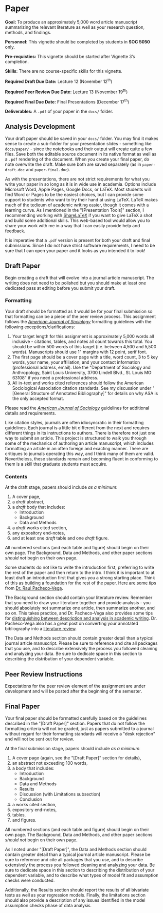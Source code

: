 # Paper

<div class="rmdgoal">
<p><strong>Goal:</strong> To produce an approximately 5,000 word article manuscript summarizing the relevant literature as well as your research question, methods, and findings.</p>
</div>

<div class="rmdpersonnel">
<p><strong>Personnel:</strong> This vignette should be completed by students in <strong>SOC 5050</strong> only.</p>
</div>

<div class="rmdpre">
<p><strong>Pre-requisties:</strong> This vignette should be started after Vignette 3’s completion.</p>
</div>

<div class="rmdskills">
<p><strong>Skills:</strong> There are no course-specific skills for this vignette.</p>
</div>

<div class="rmddue">
<p><strong>Required Draft Due Date:</strong> Lecture 12 (November 12<sup>th</sup>)</p>
<p><strong>Required Peer Review Due Date:</strong> Lecture 13 (November 19<sup>th</sup>)</p>
<p><strong>Required Final Due Date:</strong> Final Presentations (December 17<sup>th</sup>)</p>
</div>

<div class="rmddeliver">
<p><strong>Deliverables:</strong> A <code>.pdf</code> of your paper in the <code>docs/</code> folder.</p>
</div>

## Analysis Development

Your draft paper should be saved in your `docs/` folder. You may find it makes sense to create a sub-folder for your presentation slides - something like `docs/paper/` - since the notebooks and their output will create quite a few files. Save both the editable source document in its native format as well as a `.pdf` rendering of the document. When you create your final paper, do note overwrite the draft. Make sure both are saved separately (as in `paper-draft.doc` and `paper-final.doc`).

As with the presentations, there are not strict requirements for what you write your paper in so long as it is in wide use in academia. Options include Microsoft Word, Apple Pages, Google Docs, or LaTeX. Most students will find Word or Pages to be the easiest choices, but I can provide some support to students who want to try their hand at using LaTeX. LaTeX makes much of the tedieum of academic writing easier, though it comes with a learning curve. As I mentioned in the "[Presentation Tools]" section, I recommending working with <a href="http://sharelatex.com" target="_blank">ShareLaTeX</a> if you want to give LaTeX a shot and build some additional skills. This web-based tool would allow you to share your work with me in a way that I can easily provide help and feedback.

<div class="rmdwarning">
<p>It is imperative that a <code>.pdf</code> version is present for both your draft and final submissions. Since I do not have strict software requirements, I need to be sure that I can open your paper and it looks as you intended it to look!</p>
</div>

## Draft Paper
Begin creating a draft that will evolve into a journal article manuscript. The writing does not need to be polished but you should make at least one dedicated pass at editing before you submit your draft.

### Formatting

Your draft should be formatted as it would be for your final submission so that formatting can be a piece of the peer review process. This assignment follows the *<a href="https://www.journals.uchicago.edu/journals/ajs/instruct" target="_blank">American Journal of Sociology</a>* formatting guidelines with the following exceptions/clarifications:

1. Your target length for this assignment is approximately 5,000 words all inclusive - citations, tables, and notes all count towards this total. You should be within 500 words of this target (i.e. between 4,500 and 5,500 words). Manuscripts should use 1" margins with 12 point, serif font.
2. The first page should be a cover page with a title, word count, 3 to 5 key words, your name, your affiliation, and your contact information (professional address, email). Use the "Department of Sociology and Anthropology, Saint Louis University, 3700 Lindell Blvd., St. Louis MO 63108" if you need a professional address.
3. All in-text and works cited references should follow the American Sociological Association citation standards. See my discussion under "[General Structure of Annotated Bibliography]" for details on why ASA is the only accepted format.

Please read the *<a href="https://www.journals.uchicago.edu/journals/ajs/instruct" target="_blank">American Journal of Sociology</a>* guidelines for additional details and requirements.

Like citation styles, journals are often idiosyncratic in their formatting guidelines. Each journal is a little bit different from the next and requires different things in its instructions to authors. There is therefore not just one way to submit an article. This project is structured to walk you through some of the mechanics of authoring an article manuscript, which includes formatting an article in an often foreign and exacting manner. There are critiques to journals operating this way, and I think many of them are valid. Nevertheless, these standards remain and becoming fluent in conforming to them is a skill that graduate students must acquire.

### Contents

At the draft stage, papers should include _as a minimum_:

1. A cover page,
2. a *draft* abstract,
3. a *draft* body that includes:
    * Introduction
    * Background
    * Data and Methods
4. a *draft* works cited section,
5. any expository end-notes,
6. and at least one *draft* table and one *draft* figure.

All numbered sections (and each table and figure) should begin on their own page. The Background, Data and Methods, and other paper sections _should not_ begin on their own page.

Some students do not like to write the introduction first, preferring to write the rest of the paper and then return to the intro. I think it is important to at least draft an introduction first that gives you a strong starting place. Think of this as building a foundation for the rest of the paper. <a href="http://www.raulpacheco.org/2018/02/how-to-write-the-introduction-to-a-research-paper/" target="_blank">Here are some tips</a> from <a href="http://www.raulpacheco.org/" target="_blank">Dr. Raul Pacheco-Vega</a>.

The Background section should contain your literature review. Remember that you need to draw your literature together and provide analysis - you should absolutely not summarize one article, then summarize another, and so on. This takes practice, and Dr. Pacheco-Vega also provides some tips for <a href="http://www.raulpacheco.org/2017/05/distinguishing-between-description-and-analysis-in-academic-writing/" target="_blank">distinguishing between description and analysis in academic writing</a>. Dr. Pacheco-Vega also has a great post on converting your annotated bibliography into a <a href="http://www.raulpacheco.org/2017/04/how-to-undertake-a-literature-review/" target="_blank">literature review</a>.

The Data and Methods section should contain greater detail than a typical journal article manuscript. Please be sure to reference and cite all packages that you use, and to describe extensively the process you followed cleaning and analyzing your data. Be sure to dedicate space in this section to describing the distribution of your dependent variable.

## Peer Review Instructions

<div class="rmdwarning">
<p>Expectations for the peer review element of the assignment are under development and will be posted after the beginning of the semester.</p>
</div>

## Final Paper

Your final paper should be formatted carefully based on the guidelines described in the "[Draft Paper]" section. Papers that do not follow the formatting criteria will not be graded, just as papers submitted to a journal without regard for their formatting standards will receive a "desk rejection" and will not be sent out for review.

At the final submission stage, papers should include _as a minimum_:

1. A cover page (again, see the "[Draft Paper]" section for details),
2. an abstract not exceeding 100 words,
3. a body that includes:
    * Introduction
    * Background
    * Data and Methods
    * Results
    * Discussion (with Limitations subsection)
    * Conclusion
4. a works cited section,
5. expository end-notes,
6. tables,
7. and figures.

All numbered sections (and each table and figure) should begin on their own page. The Background, Data and Methods, and other paper sections _should not_ begin on their own page.

As I noted under "[Draft Paper]", the Data and Methods section should contain greater detail than a typical journal article manuscript. Please be sure to reference and cite all packages that you use, and to describe extensively the process you followed cleaning and analyzing your data. Be sure to dedicate space in this section to describing the distribution of your dependent variable, and to describe what types of model fit and assumption checks were conducted.

Additionally, the Results section should report the results of all bivariate tests as well as your regression models. Finally, the limitations section should also provide a description of any issues identified in the model assumption checks phase of data analysis.
